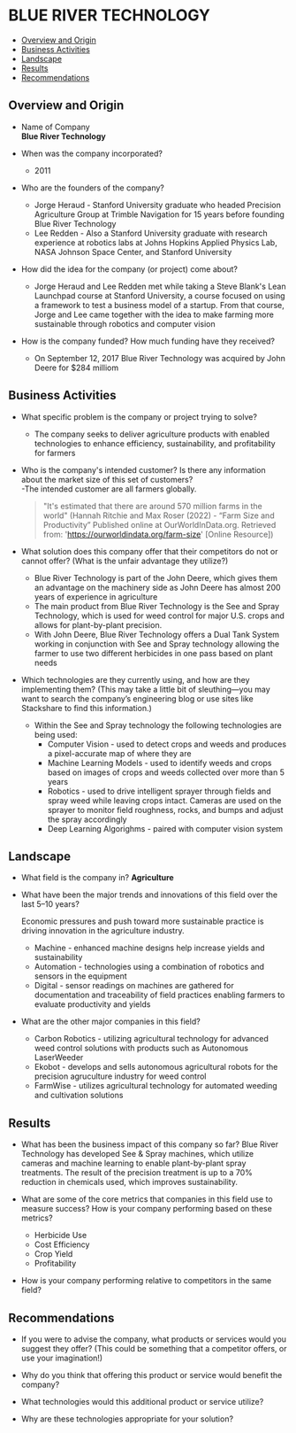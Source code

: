 # BLUE RIVER TECHNOLOGY
  - [Overview and Origin](#overview-and-origin)
  - [Business Activities](#business-activities)
  - [Landscape](#landscape)
  - [Results](#results)
  - [Recommendations](#recommendations)

## Overview and Origin

* Name of Company  
    **Blue River Technology**

* When was the company incorporated? 
    - 2011

* Who are the founders of the company? 
    - Jorge Heraud - Stanford University graduate who headed Precision Agriculture Group at Trimble Navigation for 15 years before founding Blue River Technology
    - Lee Redden - Also a Stanford University graduate with research experience at robotics labs at Johns Hopkins Applied Physics Lab, NASA Johnson Space Center, and Stanford University

* How did the idea for the company (or project) come about?  
    - Jorge Heraud and Lee Redden met while taking a Steve Blank's Lean Launchpad course at Stanford University, a course focused on using a framework to test a business model of a startup. From that course, Jorge and Lee came together with the idea to make farming more sustainable through robotics and computer vision

* How is the company funded? How much funding have they received?  
    - On September 12, 2017 Blue River Technology was acquired by John Deere for $284 milliom

## Business Activities

* What specific problem is the company or project trying to solve?  
    - The company seeks to deliver agriculture products with enabled technologies to enhance efficiency, sustainability, and profitability for farmers

* Who is the company's intended customer? Is there any information about the market size of this set of customers?  
  -The intended customer are all farmers globally.
     >"It's estimated that there are around 570 million farms in the world" (Hannah Ritchie and Max Roser (2022) - “Farm Size and Productivity” Published online at OurWorldInData.org. Retrieved from: 'https://ourworldindata.org/farm-size' [Online Resource])

* What solution does this company offer that their competitors do not or cannot offer? (What is the unfair advantage they utilize?)
  - Blue River Technology is part of the John Deere, which gives them an advantage on the machinery side as John Deere has almost 200 years of experience in agriculture
  - The main product from Blue River Technology is the See and Spray Technology, which is used for weed control for major U.S. crops and allows for plant-by-plant precision.
  -  With John Deere, Blue River Technology offers a Dual Tank System working in conjunction with See and Spray technology allowing the farmer to use two different herbicides in one pass based on plant needs

* Which technologies are they currently using, and how are they implementing them? (This may take a little bit of sleuthing&mdash;you may want to search the company’s engineering blog or use sites like Stackshare to find this information.)
  - Within the See and Spray technology the following technologies are being used:
    - Computer Vision - used to detect crops and weeds and produces a pixel-accurate map of where they are
    - Machine Learning Models - used to identify weeds and crops based on images of crops and weeds collected over more than 5 years
    - Robotics - used to drive intelligent sprayer through fields and spray weed while leaving crops intact.  Cameras are used on the sprayer to monitor field roughness, rocks, and bumps and adjust the spray accordingly
    - Deep Learning Algorighms - paired with computer vision system

## Landscape

* What field is the company in?
  **Agriculture**

* What have been the major trends and innovations of this field over the last 5&ndash;10 years?

  Economic pressures and push toward more sustainable practice is driving innovation in the agriculture industry.
    - Machine - enhanced machine designs help increase yields and sustainability
    - Automation - technologies using a combination of robotics and sensors in the equipment 
    - Digital - sensor readings on machines are gathered for documentation and traceability of field practices enabling farmers to evaluate productivity and yields

* What are the other major companies in this field?
  - Carbon Robotics - utilizing agricultural technology for advanced weed control solutions with products such as Autonomous LaserWeeder
  - Ekobot - develops and sells autonomous agricultural robots for the precision agruculture industry for weed control
  - FarmWise - utilizes agricultural technology for automated weeding and cultivation solutions

## Results

* What has been the business impact of this company so far?
  Blue River Technology has developed See & Spray machines, which utilize cameras and machine learning to enable plant-by-plant spray treatments. The result of the precision treatment is up to a 70% reduction in chemicals used, which improves sustainability. 

* What are some of the core metrics that companies in this field use to measure success? How is your company performing based on these metrics?
  - Herbicide Use
  - Cost Efficiency
  - Crop Yield
  - Profitability


* How is your company performing relative to competitors in the same field?

## Recommendations

* If you were to advise the company, what products or services would you suggest they offer? (This could be something that a competitor offers, or use your imagination!)

* Why do you think that offering this product or service would benefit the company?

* What technologies would this additional product or service utilize?

* Why are these technologies appropriate for your solution?